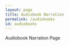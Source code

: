 ```yaml
---
layout: page
title: Audiobook Narration
permalink: /audiobooks
id: audiobooks
---
```


Audiobook Narration Page